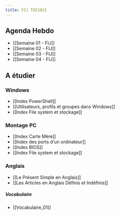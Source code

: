 ```yaml
---
title: FIJ TUI2023
---
```


## Agenda Hebdo

- [[Semaine 01 - FIJ]]
- [[Semaine 02 - FIJ]]
- [[Semaine 03 - FIJ]]
- [[Semaine 04 - FIJ]]

## A étudier 

### Windows
- [[Index PowerShell]]
- [[Utilisateurs, profils et groupes dans Windows]]
- [[Index File system et stockage]]

### Montage PC
- [[Index Carte Mère]]
- [[Index des ports d'un ordinateur]]
- [[Index BIOS]]
- [[Index File system et stockage]]

### Anglais
- [[Le Présent Simple en Anglais]]
- [[Les Articles en Anglais Définis et Indéfinis]]

##### Vocabulaire
- [[Vocabulaire_01]]
